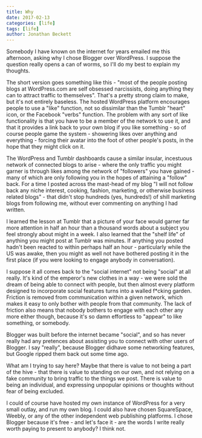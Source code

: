 ```yaml
---
title: Why
date: 2017-02-13
categories: [life]
tags: [life]
author: Jonathan Beckett
---
```


Somebody I have known on the internet for years emailed me this afternoon, asking why I chose Blogger over WordPress. I suppose the question really opens a can of worms, so I'll do my best to explain my thoughts.

The short version goes something like this - "most of the people posting blogs at WordPress.com are self obsessed narcissists, doing anything they can to attract traffic to themselves". That's a pretty strong claim to make, but it's not entirely baseless. The hosted WordPress platform encourages people to use a "like" function, not so dissimilar than the Tumblr "heart" icon, or the Facebook "verbs" function. The problem with any sort of like functionality is that you have to be a member of the network to use it, and that it provides a link back to your own blog if you like something - so of course people game the system - showering likes over anything and everything - forcing their avatar into the foot of other people's posts, in the hope that they might click on it.

The WordPress and Tumblr dashboards cause a similar insular, incestuous network of connected blogs to arise - where the only traffic you might garner is through likes among the network of "followers" you have gained - many of which are only following you in the hopes of attaining a "follow" back. For a time I posted across the mast-head of my blog "I will not follow back any niche interest, cooking, fashion, marketing, or otherwise business related blogs" - that didn't stop hundreds (yes, hundreds!) of shill marketing blogs from following me, without ever commenting on anything I had written.

I learned the lesson at Tumblr that a picture of your face would garner far more attention in half an hour than a thousand words about a subject you feel strongly about might in a week. I also learned that the "shelf life" of anything you might post at Tumblr was minutes. If anything you posted hadn't been reacted to within perhaps half an hour - particularly while the US was awake, then you might as well not have bothered posting it in the first place (if you were looking to engage anybody in conversation).

I suppose it all comes back to the "social internet" not being "social" at all really. It's kind of the emperor's new clothes in a way - we were sold the dream of being able to connect with people, but then almost every platform designed to incorporate social features turns into a walled f*cking garden. Friction is removed from communication within a given network, which makes it easy to only bother with people from that community. The lack of friction also means that nobody bothers to engage with each other any more either though, because it's so damn effortless to "appear" to like something, or somebody.

Blogger was built before the internet became "social", and so has never really had any pretences about assisting you to connect with other users of Blogger. I say "really", because Blogger didhave some networking features, but Google ripped them back out some time ago.

What am I trying to say here? Maybe that there is value to not being a part of the hive - that there is value to standing on our own, and not relying on a fake community to bring traffic to the things we post. There is value to being an individual, and expressing unpopular opinions or thoughts without fear of being excluded.

I could of course have hosted my own instance of WordPress for a very small outlay, and run my own blog. I could also have chosen SquareSpace, Weebly, or any of the other independent web publishing platforms. I chose Blogger because it's free - and let's face it - are the words I write really worth paying to present to anybody? I think not.